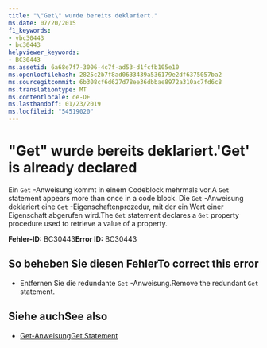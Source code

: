```yaml
---
title: "\"Get\" wurde bereits deklariert."
ms.date: 07/20/2015
f1_keywords:
- vbc30443
- bc30443
helpviewer_keywords:
- BC30443
ms.assetid: 6a68e7f7-3006-4c7f-ad53-d1fcfb105e10
ms.openlocfilehash: 2825c2b7f8ad0633439a536179e2df6375057ba2
ms.sourcegitcommit: 6b308cf6d627d78ee36dbbae8972a310ac7fd6c8
ms.translationtype: MT
ms.contentlocale: de-DE
ms.lasthandoff: 01/23/2019
ms.locfileid: "54519020"
---
```

# <a name="get-is-already-declared"></a><span data-ttu-id="a51fa-102">"Get" wurde bereits deklariert.</span><span class="sxs-lookup"><span data-stu-id="a51fa-102">'Get' is already declared</span></span>
<span data-ttu-id="a51fa-103">Ein `Get` -Anweisung kommt in einem Codeblock mehrmals vor.</span><span class="sxs-lookup"><span data-stu-id="a51fa-103">A `Get` statement appears more than once in a code block.</span></span> <span data-ttu-id="a51fa-104">Die `Get` -Anweisung deklariert eine `Get` -Eigenschaftenprozedur, mit der ein Wert einer Eigenschaft abgerufen wird.</span><span class="sxs-lookup"><span data-stu-id="a51fa-104">The `Get` statement declares a `Get` property procedure used to retrieve a value of a property.</span></span>  
  
 <span data-ttu-id="a51fa-105">**Fehler-ID:** BC30443</span><span class="sxs-lookup"><span data-stu-id="a51fa-105">**Error ID:** BC30443</span></span>  
  
## <a name="to-correct-this-error"></a><span data-ttu-id="a51fa-106">So beheben Sie diesen Fehler</span><span class="sxs-lookup"><span data-stu-id="a51fa-106">To correct this error</span></span>  
  
-   <span data-ttu-id="a51fa-107">Entfernen Sie die redundante `Get` -Anweisung.</span><span class="sxs-lookup"><span data-stu-id="a51fa-107">Remove the redundant `Get` statement.</span></span>  
  
## <a name="see-also"></a><span data-ttu-id="a51fa-108">Siehe auch</span><span class="sxs-lookup"><span data-stu-id="a51fa-108">See also</span></span>
- [<span data-ttu-id="a51fa-109">Get-Anweisung</span><span class="sxs-lookup"><span data-stu-id="a51fa-109">Get Statement</span></span>](../../visual-basic/language-reference/statements/get-statement.md)
